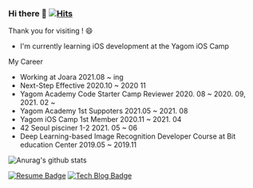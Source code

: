 ### Hi there 👋 [![Hits](https://hits.seeyoufarm.com/api/count/incr/badge.svg?url=https%3A%2F%2Fgithub.com%2Fuuu1101&count_bg=%2379C83D&title_bg=%23555555&icon=&icon_color=%23E7E7E7&title=hits&edge_flat=false)](https://hits.seeyoufarm.com)


Thank you for visiting ! 😄 
- I'm currently learning iOS development at the Yagom iOS Camp

My Career 
 - Working at Joara 2021.08 ~ ing
 - Next-Step Effective 2020.10 ~ 2020 11
 - Yagom Academy Code Starter Camp Reviewer 2020. 08 ~ 2020. 09, 2021. 02 ~
 - Yagom Academy 1st Suppoters 2021.05 ~ 2021. 08
 - Yagom iOS Camp 1st Member 2020.11 ~ 2021. 04
 - 42 Seoul pisciner 1-2 2021. 05 ~ 06
 - Deep Learning-based Image Recognition Developer Course at Bit education Center 2019.05 ~ 2019.11
 
 ![Anurag's github stats](https://github-readme-stats.vercel.app/api?username=uuu1101) 
<!--
**uuu1101/uuu1101** is a ✨ _special_ ✨ repository because its `README.md` (this file) appears on your GitHub profile.

Here are some ideas to get you started:


 
- 🔭 I’m currently working on ...
- 🌱 I’m currently learning ...
- 👯 I’m looking to collaborate on ...
- 🤔 I’m looking for help with ...
- 💬 Ask me about ...
- 📫 How to reach me: ...
- 😄 Pronouns: ...
- ⚡ Fun fact: ...
-->

[![Resume Badge](https://img.shields.io/badge/-Resume-black?logo=notion&logoColor=white?style=flat&link=https://www.notion.so/a3c307a112f244bf8840418ba6aa4162)](https://www.notion.so/a3c307a112f244bf8840418ba6aa4162)
[![Tech Blog Badge](https://img.shields.io/badge/T-Tistory-lightgrey?style=flat&llogo=Telegraph&logoColor=white&link=https://taetae-dev.tistory.com/)](https://taetae-dev.tistory.com/)
